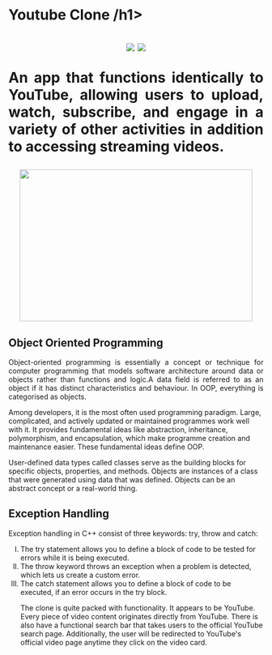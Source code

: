 <h1>Youtube Clone /h1>
 
 <p align="center">
<img src="https://img.shields.io/badge/Javascript-orange">
<img src="https://badges.frapsoft.com/os/v1/Youtube-API.svg?v=103">
</p>



<p align="justify">
An app that functions identically to YouTube, allowing users to upload, watch, subscribe, and engage in a variety of other activities in addition to accessing streaming videos.
 </p>
 
 <p align="center">
  <img width="460" height="300"src="https://user-images.githubusercontent.com/116307514/218166840-350e6312-48dd-4b74-897f-048048f99982.png">
</p>

<h2 >Object Oriented Programming </h2>
 <p align="justify">
 Object-oriented programming is essentially a concept or technique for computer programming that models software architecture around data or objects rather than functions and logic.A data field is referred to as an object if it has distinct characteristics and behaviour. In OOP, everything is categorised as objects.
</p>
<p>

Among developers, it is the most often used programming paradigm. Large, complicated, and actively updated or maintained programmes work well with it. It provides fundamental ideas like abstraction, inheritance, polymorphism, and encapsulation, which make programme creation and maintenance easier. These fundamental ideas define OOP.
  
</p>



User-defined data types called classes serve as the building blocks for specific objects, properties, and methods.
 Objects are instances of a class that were generated using data that was defined. Objects can be an abstract concept or a real-world thing. 


<h2> Exception Handling </h3>
<p> Exception handling in C++ consist of three keywords: try, throw and catch: <br> </p>
<ol type="I">
    <li> The try statement allows you to define a block of code to be tested for errors while it is being executed. </a></li>
    <li> The throw keyword throws an exception when a problem is detected, which lets us create a custom error. </a></li>
    <li> The catch statement allows you to define a block of code to be executed, if an error occurs in the try block. </a></li>

























The clone is quite packed with functionality. It appears to be YouTube. Every piece of video content originates directly from YouTube. There is also have a functional search bar that takes users to the official YouTube search page. Additionally, the user will be redirected to YouTube's official video page anytime they click on the video card.
